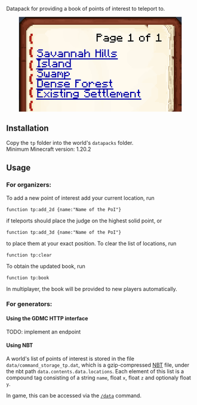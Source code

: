 Datapack for providing a book of points of interest to teleport to.

<p align="center">
  <img src="book.png" />
</p>

## Installation

Copy the `tp` folder into the world's `datapacks` folder.  
Minimum Minecraft version: 1.20.2  

## Usage

### For organizers:

To add a new point of interest add your current location, run

    function tp:add_2d {name:"Name of the PoI"}

if teleports should place the judge on the highest solid point, or

    function tp:add_3d {name:"Name of the PoI"}

to place them at your exact position. To clear the list of locations, run

    function tp:clear

To obtain the updated book, run

    function tp:book

In multiplayer, the book will be provided to new players automatically.

### For generators:

#### Using the GDMC HTTP interface

TODO: implement an endpoint

#### Using NBT

A world's list of points of interest is stored in the file `data/command_storage_tp.dat`, which is a gzip-compressed [NBT](https://minecraft.wiki/w/NBT_format) file, under the nbt path `data.contents.data.locations`. Each element of this list is a compound tag consisting of a string `name`, float `x`, float `z` and optionaly float `y`.

In game, this can be accessed via the [`/data`](https://minecraft.wiki/w/Commands/data) command.